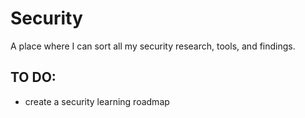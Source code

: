 # Security

A place where I can sort all my security research, tools, and findings.

## TO DO:
- create a security learning roadmap 